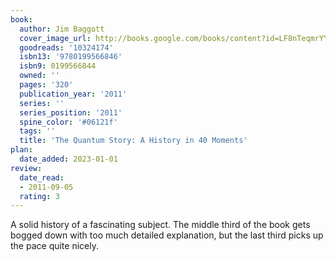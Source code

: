 ```yaml
---
book:
  author: Jim Baggott
  cover_image_url: http://books.google.com/books/content?id=LF8nTeqmrYYC&printsec=frontcover&img=1&zoom=1&edge=curl&source=gbs_api
  goodreads: '10324174'
  isbn13: '9780199566846'
  isbn9: 0199566844
  owned: ''
  pages: '320'
  publication_year: '2011'
  series: ''
  series_position: '2011'
  spine_color: '#06121f'
  tags: ''
  title: 'The Quantum Story: A History in 40 Moments'
plan:
  date_added: 2023-01-01
review:
  date_read:
  - 2011-09-05
  rating: 3
---
```


A solid history of a fascinating subject. The middle third of the book gets bogged down with too much detailed explanation, but the last third picks up the pace quite nicely.
